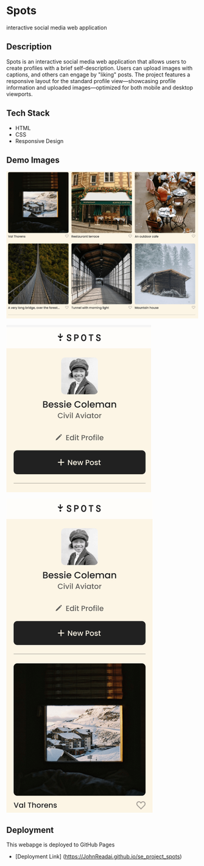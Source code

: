 # Spots

interactive social media web application

## Description

Spots is an interactive social media web application that allows users to create profiles with a brief self-description. Users can upload images with captions, and others can engage by "liking" posts. The project features a responsive layout for the standard profile view—showcasing profile information and uploaded images—optimized for both mobile and desktop viewports.

## Tech Stack

- HTML
- CSS
- Responsive Design

## Demo Images

![Desktop Cards](images/demo/demo_DesktopCards.png)

![Mobile Profile Section](images/demo/demo_MobileProfile.png)

![Mobile Profile and Card](images/demo/demo_MobileView.png)

## Deployment

This webapge is deployed to GitHub Pages

- [Deployment Link] (https://JohnReadai.github.io/se_project_spots)
